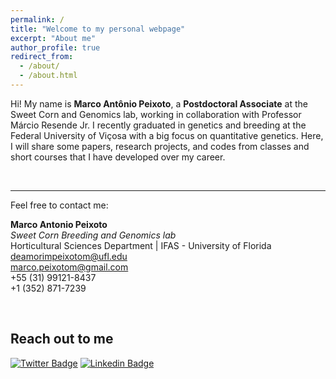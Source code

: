 ```yaml
---
permalink: /
title: "Welcome to my personal webpage"
excerpt: "About me"
author_profile: true
redirect_from: 
  - /about/
  - /about.html
---
```



Hi! My name is **Marco Antônio Peixoto**, a **Postdoctoral Associate** at the Sweet Corn and Genomics lab, working in collaboration with Professor Márcio Resende Jr. I recently graduated in genetics and breeding at the Federal University of Viçosa with a big focus on quantitative genetics. Here, I will share some papers, research projects, and codes from classes and short courses that I have developed over my career.


<br>

*** 

Feel free to contact me:  

**Marco Antonio Peixoto**  
*Sweet Corn Breeding and Genomics lab*  
Horticultural Sciences Department | IFAS - University of Florida  
deamorimpeixotom@ufl.edu  
marco.peixotom@gmail.com  
+55 (31) 99121-8437  
+1 (352) 871-7239  


<br>

## Reach out to me
[![Twitter Badge](https://img.shields.io/badge/-@marcopxt-6cc?style=flat-square&labelColor=6cc&logo=twitter&logoColor=white&link=https://twitter.com/marcopxt)](https://twitter.com/marcopxt)
[![Linkedin Badge](https://img.shields.io/badge/-Marco%20Antônio%20Peixoto-6cc?style=flat-square&logo=Linkedin&logoColor=white&link=https://www.linkedin.com/in/marco-antonio-peixoto-088660194/)](https://www.linkedin.com/in/marco-antônio-peixoto-088660194/)
